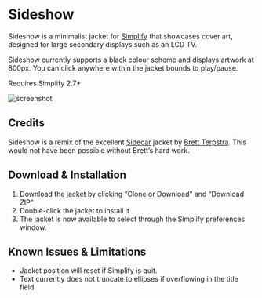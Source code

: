 # Sideshow

Sideshow is a minimalist jacket for [Simplify](http://mmth.us/simplify/) that showcases cover art, designed for large secondary displays such as an LCD TV.

Sideshow currently supports a black colour scheme and displays artwork at 800px. You can click anywhere within the jacket bounds to play/pause.

Requires Simplify 2.7+  

![screenshot](https://i.imgur.com/MITFFOU.jpg)

## Credits
Sideshow is a remix of the excellent [Sidecar](https://github.com/ttscoff/sidecar) jacket by [Brett Terpstra](http://brettterpstra.com/topic/sidecar/). This would not have been possible without Brett’s hard work.

## Download & Installation
1. Download the jacket by clicking “Clone or Download” and “Download ZIP”
2. Double-click the jacket to install it
3. The jacket is now available to select through the Simplify preferences window.

## Known Issues & Limitations
- Jacket position will reset if Simplify is quit.
- Text currently does not truncate to ellipses if overflowing in the title field.


